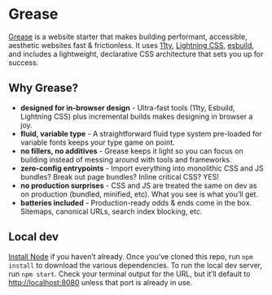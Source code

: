 # Grease
[Grease](https://web-grease.netlify.app) is a website starter that makes building performant, accessible, aesthetic websites fast &amp; frictionless. It uses [11ty](https://www.11ty.dev/), [Lightning CSS](https://lightningcss.dev/), [esbuild](https://esbuild.github.io/), and includes a lightweight, declarative CSS architecture that sets you up for success.

## Why Grease?
* **designed for in-browser design** - Ultra-fast tools (11ty, Esbuild, Lightning CSS) plus incremental builds makes designing in browser a joy.
* **fluid, variable type** - A straightforward fluid type system pre-loaded for variable fonts keeps your type game on point.
* **no fillers, no additives** - Grease keeps it light so you can focus on building instead of messing around with tools and frameworks.
* **zero-config entrypoints** - Import everything into monolithic CSS and JS bundles? Break out page bundles? Inline critical CSS? YES!
* **no production surprises** - CSS and JS are treated the same on dev as on production (bundled, minified, etc). What you see is what you’ll get.
* **batteries included** - Production-ready odds & ends come in the box. Sitemaps, canonical URLs, search index blocking, etc.

## Local dev
[Install Node](https://nodejs.org/en/) if you haven’t already. Once you’ve cloned this repo, run `npm install` to download the various dependencies. To run the local dev server, run `npm start`. Check your terminal output for the URL, but it’ll default to [http://localhost:8080](http://localhost:8080) unless that port is already in use. 
